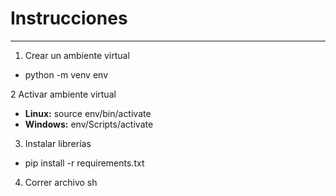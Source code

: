 # Instrucciones
----
1. Crear un ambiente virtual
- python -m venv env

2 Activar ambiente virtual

 - **Linux:** source env/bin/activate
 - **Windows:** env/Scripts/activate

3. Instalar librerías

 - pip install -r requirements.txt

4. Correr archivo sh 


